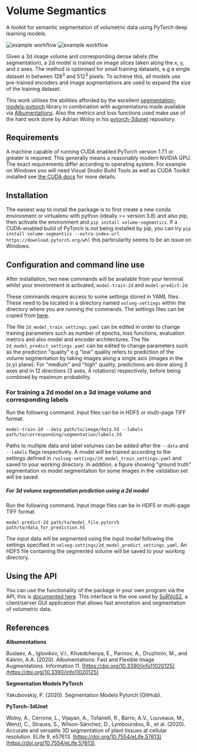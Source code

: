 # Volume Segmantics

A toolkit for semantic segmentation of volumetric data using PyTorch deep learning models.

![example workflow](https://github.com/DiamondLightSource/volume-segmantics/actions/workflows/tests.yml/badge.svg) ![example workflow](https://github.com/DiamondLightSource/volume-segmantics/actions/workflows/release.yml/badge.svg)

Given a 3d image volume and corresponding dense labels (the segmentation), a 2d model is trained on image slices taken along the x, y, and z axes. The method is optimised for small training datasets, e.g a single dataset in between $128^3$ and $512^3$ pixels. To achieve this, all models use pre-trained encoders and image augmentations are used to expand the size of the training dataset.

This work utilises the abilities afforded by the excellent [segmentation-models-pytorch](https://github.com/qubvel/segmentation_models.pytorch) library in combination with augmentations made available via [Albumentations](https://albumentations.ai/). Also the metrics and loss functions used make use of the hard work done by Adrian Wolny in his [pytorch-3dunet](https://github.com/wolny/pytorch-3dunet) repository. 

## Requirements

A machine capable of running CUDA enabled PyTorch version 1.7.1 or greater is required. This generally means a reasonably modern NVIDIA GPU. The exact requirements differ according to operating system. For example on Windows you will need Visual Studio Build Tools as well as CUDA Toolkit installed see [the CUDA docs](https://docs.nvidia.com/cuda/cuda-installation-guide-microsoft-windows/index.html) for more details. 

## Installation

The easiest way to install the package is to first create a new conda environment or virtualenv with python (ideally >= version 3.8) and also pip, then activate the environment and `pip install volume-segmantics`. If a CUDA-enabled build of PyTorch is not being installed by pip, you can try `pip install volume-segmantics --extra-index-url https://download.pytorch.org/whl` this particularity seems to be an issue on Windows. 

## Configuration and command line use

After installation, two new commands will be available from your terminal whilst your environment is activated, `model-train-2d` and `model-predict-2d`.

These commands require access to some settings stored in YAML files. These need to be located in a directory named `volseg-settings` within the directory where you are running the commands. The settings files can be copied from [here](https://github.com/DiamondLightSource/volume-segmantics/tree/main/settings). 

The file `2d_model_train_settings.yaml` can be edited in order to change training parameters such as number of epochs, loss functions, evaluation metrics and also model and encoder architectures. The file `2d_model_predict_settings.yaml` can be edited to change parameters such as the prediction "quality" e.g "low" quality refers to prediction of the volume segmentation by taking images along a single axis (images in the (x,y) plane). For "medium" and "high" quality, predictions are done along 3 axes and in 12 directions (3 axes, 4 rotations) respectively, before being combined by maximum probability. 

### For training a 2d model on a 3d image volume and corresponding labels
Run the following command. Input files can be in HDF5 or multi-page TIFF format.

```shell
model-train-2d --data path/to/image/data.h5 --labels path/to/corresponding/segmentation/labels.h5
```

Paths to multiple data and label volumes can be added after the `--data` and `--labels` flags respectively. A model will be trained according to the settings defined in `/volseg-settings/2d_model_train_settings.yaml` and saved to your working directory. In addition, a figure showing "ground truth" segmentation vs model segmentation for some images in the validation set will be saved. 

##### For 3d volume segmentation prediction using a 2d model
Run the following command. Input image files can be in HDF5 or multi-page TIFF format.

```shell
model-predict-2d path/to/model_file.pytorch path/to/data_for_prediction.h5
```

The input data will be segmented using the input model following the settings specified in `volseg-settings/2d_model_predict_settings.yaml`. An HDF5 file containing the segmented volume will be saved to your working directory.

## Using the API

You can use the functionality of the package in your own program via the API, this is [documented here](https://diamondlightsource.github.io/volume-segmantics/). This interface is the one used by [SuRVoS2](https://github.com/DiamondLightSource/SuRVoS2), a client/server GUI application that allows fast annotation and segmentation of volumetric data. 

## References

**Albumentations**

Buslaev, A., Iglovikov, V.I., Khvedchenya, E., Parinov, A., Druzhinin, M., and Kalinin, A.A. (2020). Albumentations: Fast and Flexible Image Augmentations. Information 11. [https://doi.org/10.3390/info11020125](https://doi.org/10.3390/info11020125)

**Segmentation Models PyTorch**

Yakubovskiy, P. (2020). Segmentation Models Pytorch (GitHub).

**PyTorch-3dUnet**

Wolny, A., Cerrone, L., Vijayan, A., Tofanelli, R., Barro, A.V., Louveaux, M., Wenzl, C., Strauss, S., Wilson-Sánchez, D., Lymbouridou, R., et al. (2020). Accurate and versatile 3D segmentation of plant tissues at cellular resolution. ELife 9, e57613. [https://doi.org/10.7554/eLife.57613](https://doi.org/10.7554/eLife.57613).

